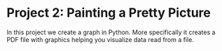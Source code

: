 # Project 2: Painting a Pretty Picture

In this project we create a graph in Python. More specifically
it creates a PDF file with graphics helping you visualize data read
from a file. 